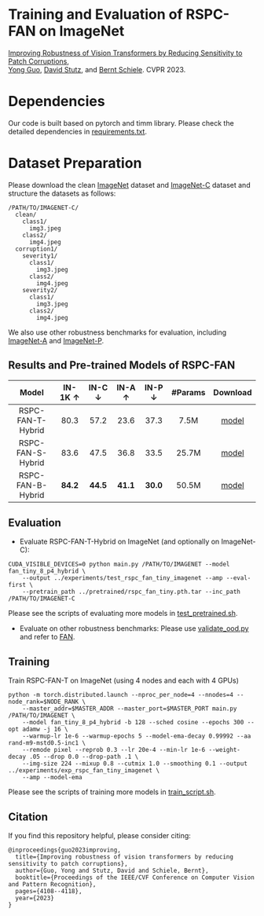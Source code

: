 # Training and Evaluation of RSPC-FAN on ImageNet
[Improving Robustness of Vision Transformers by Reducing Sensitivity to Patch Corruptions](https://openaccess.thecvf.com/content/CVPR2023/papers/Guo_Improving_Robustness_of_Vision_Transformers_by_Reducing_Sensitivity_To_Patch_CVPR_2023_paper.pdf), \
[Yong Guo](http://www.guoyongcs.com/), [David Stutz](https://davidstutz.de/), and [Bernt Schiele](https://scholar.google.com/citations?user=z76PBfYAAAAJ&hl=en). CVPR 2023.



# Dependencies
Our code is built based on pytorch and timm library. Please check the detailed dependencies in [requirements.txt](https://github.com/guoyongcs/RSPC/blob/main/requirements.txt).

# Dataset Preparation

Please download the clean [ImageNet](http://image-net.org/) dataset and [ImageNet-C](https://zenodo.org/record/2235448) dataset and structure the datasets as follows:

```
/PATH/TO/IMAGENET-C/
  clean/
    class1/
      img3.jpeg
    class2/
      img4.jpeg
  corruption1/
    severity1/
      class1/
        img3.jpeg
      class2/
        img4.jpeg
    severity2/
      class1/
        img3.jpeg
      class2/
        img4.jpeg
```

We also use other robustness benchmarks for evaluation, including [ImageNet-A](https://github.com/hendrycks/natural-adv-examples) and [ImageNet-P](https://zenodo.org/record/3565846).



## Results and Pre-trained Models of RSPC-FAN

|       Model       | IN-1K $\uparrow$ | IN-C $\downarrow$ | IN-A $\uparrow$ | IN-P $\downarrow$ | #Params |                                         Download                                         |
|:-----------------:|:----------------:|:-----------------:|:---------------:|:-----------------:|:-------:|:----------------------------------------------------------------------------------------:|
| RSPC-FAN-T-Hybrid |       80.3       |       57.2        |      23.6       |       37.3        |    7.5M    | [model](https://github.com/guoyongcs/RSPC/releases/download/v1.0/rspc_fan_tiny.pth.tar)  |
| RSPC-FAN-S-Hybrid |       83.6       |       47.5        |      36.8       |       33.5        |  25.7M  | [model](https://github.com/guoyongcs/RSPC/releases/download/v1.0/rspc_fan_small.pth.tar) |
|  RSPC-FAN-B-Hybrid   |     **84.2**     |     **44.5**      |    **41.1**     |     **30.0**      |  50.5M  | [model](https://github.com/guoyongcs/RSPC/releases/download/v1.0/rspc_fan_base.pth.tar)  |


## Evaluation 
- Evaluate RSPC-FAN-T-Hybrid on ImageNet (and optionally on ImageNet-C):
```
CUDA_VISIBLE_DEVICES=0 python main.py /PATH/TO/IMAGENET --model fan_tiny_8_p4_hybrid \
    --output ../experiments/test_rspc_fan_tiny_imagenet --amp --eval-first \
    --pretrain_path ../pretrained/rspc_fan_tiny.pth.tar --inc_path /PATH/TO/IMAGENET-C
```
Please see the scripts of evaluating more models in [test_pretrained.sh](test_pretrained.sh).

- Evaluate on other robustness benchmarks: Please use [validate_ood.py](validate_ood.py) and refer to [FAN](https://github.com/NVlabs/FAN).

## Training 
Train RSPC-FAN-T on ImageNet (using 4 nodes and each with 4 GPUs)
```
python -m torch.distributed.launch --nproc_per_node=4 --nnodes=4 --node_rank=$NODE_RANK \
    --master_addr=$MASTER_ADDR --master_port=$MASTER_PORT main.py /PATH/TO/IMAGENET \
    --model fan_tiny_8_p4_hybrid -b 128 --sched cosine --epochs 300 --opt adamw -j 16 \
    --warmup-lr 1e-6 --warmup-epochs 5 --model-ema-decay 0.99992 --aa rand-m9-mstd0.5-inc1 \
    --remode pixel --reprob 0.3 --lr 20e-4 --min-lr 1e-6 --weight-decay .05 --drop 0.0 --drop-path .1 \
    --img-size 224 --mixup 0.8 --cutmix 1.0 --smoothing 0.1 --output ../experiments/exp_rspc_fan_tiny_imagenet \
    --amp --model-ema
```

Please see the scripts of training more models in [train_script.sh](train_script.sh).



## Citation
If you find this repository helpful, please consider citing:
```
@inproceedings{guo2023improving,
  title={Improving robustness of vision transformers by reducing sensitivity to patch corruptions},
  author={Guo, Yong and Stutz, David and Schiele, Bernt},
  booktitle={Proceedings of the IEEE/CVF Conference on Computer Vision and Pattern Recognition},
  pages={4108--4118},
  year={2023}
}
```



